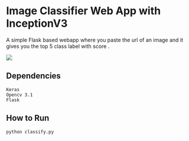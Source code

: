 # Image Classifier Web App with InceptionV3

A simple Flask based webapp where you paste the url of an image and it gives you the top 5 class label with score .

<img src="https://github.com/moelgendy/aind/blob/master/convolutional_neural_networks_cnn/image_classifier/img_classifier_webapp/screenshot/1.png"/>

## Dependencies

	Keras
	Opencv 3.1
	Flask

## How to Run

	python classify.py
